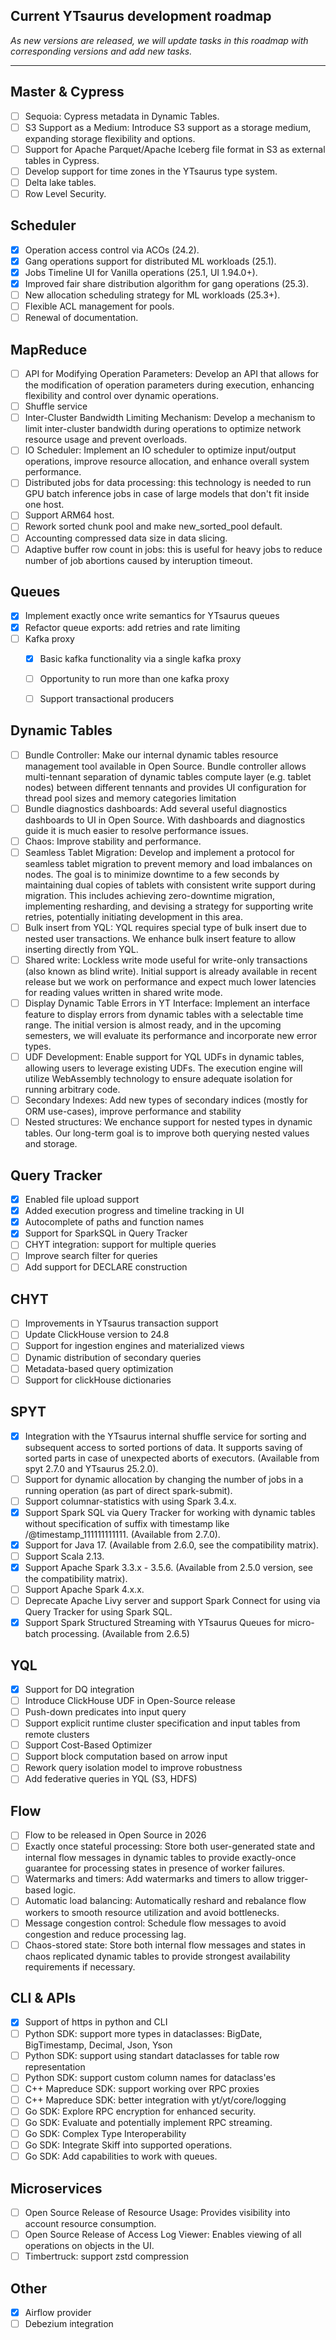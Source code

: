 ## Current YTsaurus development roadmap

 _As new versions are released, we will update tasks in this roadmap with corresponding versions and add new tasks._
 ***

## Master & Cypress
- [ ] Sequoia: Cypress metadata in Dynamic Tables.
- [ ] S3 Support as a Medium: Introduce S3 support as a storage medium, expanding storage flexibility and options.
- [ ] Support for Apache Parquet/Apache Iceberg file format in S3 as external tables in Cypress.
- [ ] Develop support for time zones in the YTsaurus type system.
- [ ] Delta lake tables.
- [ ] Row Level Security. 

## Scheduler
- [X] Operation access control via ACOs (24.2).
- [X] Gang operations support for distributed ML workloads (25.1).
- [X] Jobs Timeline UI for Vanilla operations (25.1, UI 1.94.0+).
- [X] Improved fair share distribution algorithm for gang operations (25.3).
- [ ] New allocation scheduling strategy for ML workloads (25.3+).
- [ ] Flexible ACL management for pools.
- [ ] Renewal of documentation.

## MapReduce
- [ ] API for Modifying Operation Parameters: Develop an API that allows for the modification of operation parameters during execution, enhancing flexibility and control over dynamic operations.
- [ ] Shuffle service
- [ ] Inter-Cluster Bandwidth Limiting Mechanism: Develop a mechanism to limit inter-cluster bandwidth during operations to optimize network resource usage and prevent overloads.
- [ ] IO Scheduler: Implement an IO scheduler to optimize input/output operations, improve resource allocation, and enhance overall system performance.
- [ ] Distributed jobs for data processing: this technology is needed to run GPU batch inference jobs in case of large models that don't fit inside one host.
- [ ] Support ARM64 host.
- [ ] Rework sorted chunk pool and make new_sorted_pool default.
- [ ] Accounting compressed data size in data slicing.
- [ ] Adaptive buffer row count in jobs: this is useful for heavy jobs to reduce number of job abortions caused by interuption timeout.

## Queues
- [x] Implement exactly once write semantics for YTsaurus queues
- [x] Refactor queue exports: add retries and rate limiting
- [ ] Kafka proxy
  - [x] Basic kafka functionality via a single kafka proxy
  - [ ] Opportunity to run more than one kafka proxy
  - [ ] Support transactional producers


## Dynamic Tables
- [ ] Bundle Controller: Make our internal dynamic tables resource management tool available in Open Source. Bundle controller allows multi-tennant separation of dynamic tables compute layer (e.g. tablet nodes) between different tennants and provides UI configuration for thread pool sizes and memory categories limitation
- [ ] Bundle diagnostics dashboards: Add several useful diagnostics dashboards to UI in Open Source. With dashboards and diagnostics guide it is much easier to resolve performance issues. 
- [ ] Chaos: Improve stability and performance.
- [ ] Seamless Tablet Migration: Develop and implement a protocol for seamless tablet migration to prevent memory and load imbalances on nodes. The goal is to minimize downtime to a few seconds by maintaining dual copies of tablets with consistent write support during migration. This includes achieving zero-downtime migration, implementing resharding, and devising a strategy for supporting write retries, potentially initiating development in this area.
- [ ] Bulk insert from YQL: YQL requires special type of bulk insert due to nested user transactions. We enhance bulk insert feature to allow inserting directly from YQL.
- [ ] Shared write: Lockless write mode useful for write-only transactions (also known as blind write). Initial support is already available in recent release but we work on performance and expect much lower latencies for reading values written in shared write mode. 
- [ ] Display Dynamic Table Errors in YT Interface: Implement an interface feature to display errors from dynamic tables with a selectable time range. The initial version is almost ready, and in the upcoming semesters, we will evaluate its performance and incorporate new error types.
- [ ] UDF Development: Enable support for YQL UDFs in dynamic tables, allowing users to leverage existing UDFs. The execution engine will utilize WebAssembly technology to ensure adequate isolation for running arbitrary code.
- [ ] Secondary Indexes: Add new types of secondary indices (mostly for ORM use-cases), improve performance and stability
- [ ] Nested structures: We enchance support for nested types in dynamic tables. Our long-term goal is to improve both querying nested values and storage.

## Query Tracker
- [X] Enabled file upload support
- [X] Added execution progress and timeline tracking in UI
- [X] Autocomplete of paths and function names
- [X] Support for SparkSQL in Query Tracker
- [ ] CHYT integration: support for multiple queries
- [ ] Improve search filter for queries
- [ ] Add support for DECLARE construction

## CHYT
- [ ] Improvements in YTsaurus transaction support
- [ ] Update ClickHouse version to 24.8
- [ ] Support for ingestion engines and materialized views
- [ ] Dynamic distribution of secondary queries
- [ ] Metadata-based query optimization
- [ ] Support for clickHouse dictionaries

## SPYT
- [X] Integration with the YTsaurus internal shuffle service for sorting and subsequent access to sorted portions of data. It supports saving of sorted parts in case of unexpected aborts of executors. (Available from spyt 2.7.0 and YTsaurus 25.2.0).
- [ ] Support for dynamic allocation by changing the number of jobs in a running operation (as part of direct spark-submit).
- [ ] Support columnar-statistics with using Spark 3.4.x.
- [X] Support Spark SQL via Query Tracker for working with dynamic tables without specification of suffix with timestamp like /@timestamp_111111111111. (Available from 2.7.0).
- [X] Support for Java 17. (Available from 2.6.0, see the compatibility matrix).
- [ ] Support Scala 2.13.
- [X] Support Apache Spark 3.3.x - 3.5.6. (Available from 2.5.0 version, see the compatibility matrix).
- [ ] Support Apache Spark 4.x.x.
- [ ] Deprecate Apache Livy server and support Spark Connect for using via Query Tracker for using Spark SQL.
- [X] Support Spark Structured Streaming with YTsaurus Queues for micro-batch processing. (Available from 2.6.5)

## YQL
- [X] Support for DQ integration
- [ ] Introduce ClickHouse UDF in Open-Source release
- [ ] Push-down predicates into input query
- [ ] Support explicit runtime cluster specification and input tables from remote clusters
- [ ] Support Cost-Based Optimizer
- [ ] Support block computation based on arrow input
- [ ] Rework query isolation model to improve robustness
- [ ] Add federative queries in YQL (S3, HDFS)

## Flow
- [ ] Flow to be released in Open Source in 2026
- [ ] Exactly once stateful processing: Store both user-generated state and internal flow messages in dynamic tables to provide exactly-once guarantee for processing states in presence of worker failures.
- [ ] Watermarks and timers: Add watermarks and timers to allow trigger-based logic.
- [ ] Automatic load balancing: Automatically reshard and rebalance flow workers to smooth resource utilization and avoid bottlenecks.
- [ ] Message congestion control: Schedule flow messages to avoid congestion and reduce processing lag.
- [ ] Chaos-stored state: Store both internal flow messages and states in chaos replicated dynamic tables to provide strongest availability requirements if necessary.

## CLI & APIs
- [x] Support of https in python and CLI
- [ ] Python SDK: support more types in dataclasses: BigDate, BigTimestamp, Decimal, Json, Yson
- [ ] Python SDK: support using standart dataclasses for table row representation
- [ ] Python SDK: support custom column names for dataclass'es
- [ ] C++ Mapreduce SDK: support working over RPC proxies
- [ ] C++ Mapreduce SDK: better integration with yt/yt/core/logging
- [ ] Go SDK: Explore RPC encryption for enhanced security.
- [ ] Go SDK: Evaluate and potentially implement RPC streaming.
- [ ] Go SDK: Complex Type Interoperability  
- [ ] Go SDK: Integrate Skiff into supported operations.
- [ ] Go SDK: Add capabilities to work with queues.

## Microservices
- [ ] Open Source Release of Resource Usage: Provides visibility into account resource consumption.
- [ ] Open Source Release of Access Log Viewer: Enables viewing of all operations on objects in the UI.
- [ ] Timbertruck: support zstd compression

## Other
- [x] Airflow provider
- [ ] Debezium integration
